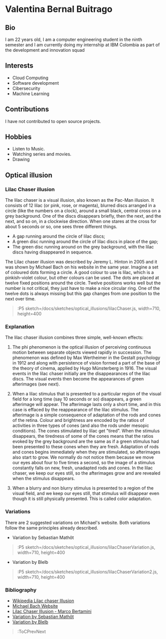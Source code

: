 # Valentina Bernal Buitrago

## Bio

I am 22 years old, I am a computer engineering student in the ninth semester and I am currently doing my internship at IBM Colombia as part of the development and innovation squad

## Interests

- Cloud Computing
- Software development
- Cibersecurity
- Machine Learning

## Contributions

I have not contributed to open source projects.

## Hobbies

- Listen to Music.
- Watching series and movies.
- Drawing

## Optical illusion
 ### Lilac Chaser illusion
 The lilac chaser is a visual illusion, also known as the Pac-Man illusion. It consists of 12 lilac (or pink, rose, or magenta), blurred discs arranged in a circle (like the numbers on a clock), around a small black, central cross on a grey background. One of the discs disappears briefly, then the next, and the next, and so on, in a clockwise direction. When one stares at the cross for about 5 seconds or so, one sees three different things.

 - A gap running around the circle of lilac discs;  
 - A green disc running around the circle of lilac discs in place of the gap;  
 - The green disc running around on the grey background, with the lilac discs having disappeared in sequence.   


 The Lilac chaser illusion was described by Jeremy L. Hinton in 2005 and it was shown by Michael Bach on his website in the same year. Imagine a set of coloured dots forming a circle. A good colour to use is lilac, which is a pinkish-violet colour, but other colours can be used.
 The dots are placed at twelve fixed positions around the circle. Twelve positions works well but the number is not critical, they just have to make a nice circular ring.
 One of the twelve dots is always missing but this gap changes from one position to the next over time. 

 > :P5 sketch=/docs/sketches/optical_illusions/lilacChaser.js, width=710, height=400

 ### Explanation

 The lilac chaser illusion combines three simple, well-known effects:
 1. The phi phenomenon is the optical illusion of perceiving continuous motion between separate objects viewed rapidly in succession. The phenomenon was defined by Max Wertheimer in the Gestalt psychology in 1912 and along with persistence of vision formed a part of the base of the theory of cinema, applied by Hugo Münsterberg in 1916. The visual events in the lilac chaser initially are the disappearances of the lilac discs. The visual events then become the appearances of green afterimages (see next).

 2. When a lilac stimulus that is presented to a particular region of the visual field for a long time (say 10 seconds or so) disappears, a green afterimage will appear. The afterimage lasts only a short time, and in this case is effaced by the reappearance of the lilac stimulus. The afterimage is a simple consequence of adaptation of the rods and cones of the retina. Colour and brightness are encoded by the ratios of activities in three types of cones (and also the rods under mesopic conditions). The cones stimulated by lilac get "tired". When the stimulus disappears, the tiredness of some of the cones means that the ratios evoked by the grey background are the same as if a green stimulus had been presented to these cones when they are fresh. Adaptation of rods and cones begins immediately when they are stimulated, so afterimages also start to grow. We normally do not notice them because we move our eyes about four to five times a second, so the image of a stimulus constantly falls on new, fresh, unadapted rods and cones. In the lilac chaser, we keep our eyes still, so the afterimages grow and are revealed when the stimulus disappears.

 3. When a blurry and non blurry stimulus is presented to a region of the visual field, and we keep our eyes still, that stimulus will disappear even though it is still physically presented. This is called color adaptation.  


 ### Variations

  There are 2 suggested variations on Michael's website. Both variations follow the same principles already described.

- Variation by Sebastian Mathôt
 > :P5 sketch=/docs/sketches/optical_illusions/lilacChaserVariation.js, width=710, height=400


- Variation by Blelb
 > :P5 sketch=/docs/sketches/optical_illusions/lilacChaserVariation2.js, width=710, height=400

### Bibliography

- [Wikipedia Lilac chaser Illusion](https://en.wikipedia.org/wiki/Lilac_chaser)
- [Michael Bach Website](https://michaelbach.de/ot/col-lilacChaser/index.html)
- [Lilac Chaser Illusion - Marco Bertamini](https://link.springer.com/chapter/10.1007/978-3-319-64066-2_14)
- [Variation by Sebastian Mathôt ](http://www.cogsci.nl/illusions/colour-after-effect)
- [Variation by Blelb](http://www.blelb.ch/spot033/spot033_de.html)

> :ToCPrevNext